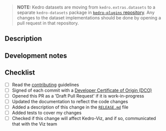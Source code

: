 > **NOTE:** Kedro datasets are moving from `kedro.extras.datasets` to a separate `kedro-datasets` package in
> [`kedro-plugins` repository](https://github.com/kedro-org/kedro-plugins). Any changes to the dataset implementations
> should be done by opening a pull request in that repository.
## Description
<!-- Why was this PR created? -->

## Development notes
<!-- What have you changed, and how has this been tested? -->

## Checklist

- [ ] Read the [contributing](https://github.com/kedro-org/kedro/blob/main/CONTRIBUTING.md) guidelines
- [ ] Signed of each commit with a [Developer Certificate of Origin (DCO)](https://probot.github.io/apps/dco/) 
- [ ] Opened this PR as a 'Draft Pull Request' if it is work-in-progress
- [ ] Updated the documentation to reflect the code changes
- [ ] Added a description of this change in the [`RELEASE.md`](https://github.com/kedro-org/kedro/blob/main/RELEASE.md) file
- [ ] Added tests to cover my changes
- [ ] Checked if this change will affect Kedro-Viz, and if so, communicated that with the Viz team

